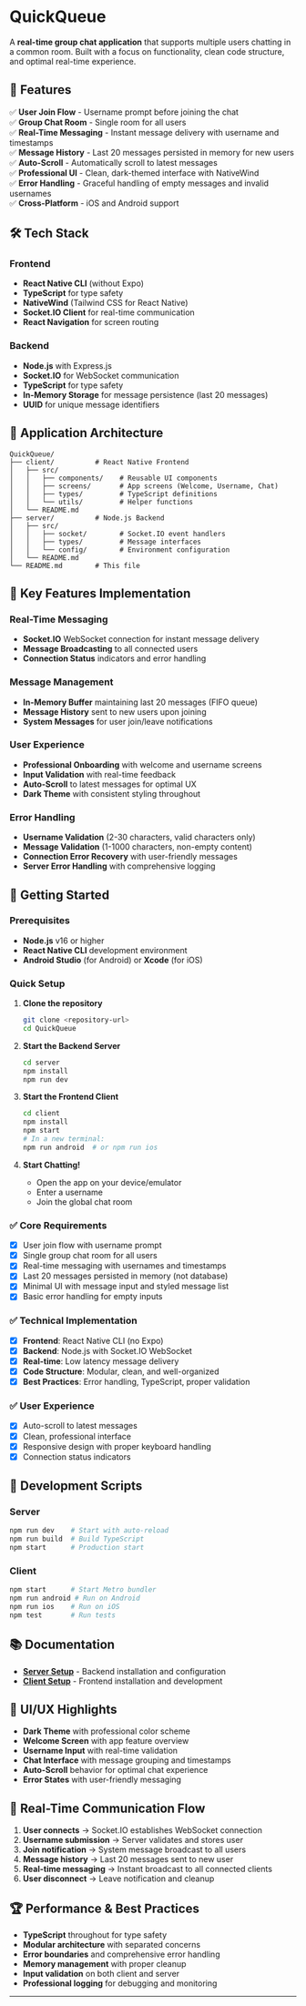 # QuickQueue

A **real-time group chat application** that supports multiple users chatting in a common room. Built with a focus on functionality, clean code structure, and optimal real-time experience.

## 🚀 Features

✅ **User Join Flow** - Username prompt before joining the chat  
✅ **Group Chat Room** - Single room for all users  
✅ **Real-Time Messaging** - Instant message delivery with username and timestamps  
✅ **Message History** - Last 20 messages persisted in memory for new users  
✅ **Auto-Scroll** - Automatically scroll to latest messages  
✅ **Professional UI** - Clean, dark-themed interface with NativeWind  
✅ **Error Handling** - Graceful handling of empty messages and invalid usernames  
✅ **Cross-Platform** - iOS and Android support

## 🛠️ Tech Stack

### Frontend

- **React Native CLI** (without Expo)
- **TypeScript** for type safety
- **NativeWind** (Tailwind CSS for React Native)
- **Socket.IO Client** for real-time communication
- **React Navigation** for screen routing

### Backend

- **Node.js** with Express.js
- **Socket.IO** for WebSocket communication
- **TypeScript** for type safety
- **In-Memory Storage** for message persistence (last 20 messages)
- **UUID** for unique message identifiers

## 📱 Application Architecture

```
QuickQueue/
├── client/          # React Native Frontend
│   ├── src/
│   │   ├── components/    # Reusable UI components
│   │   ├── screens/       # App screens (Welcome, Username, Chat)
│   │   ├── types/         # TypeScript definitions
│   │   └── utils/         # Helper functions
│   └── README.md
├── server/          # Node.js Backend
│   ├── src/
│   │   ├── socket/        # Socket.IO event handlers
│   │   ├── types/         # Message interfaces
│   │   └── config/        # Environment configuration
│   └── README.md
└── README.md        # This file
```

## 🎯 Key Features Implementation

### Real-Time Messaging

- **Socket.IO** WebSocket connection for instant message delivery
- **Message Broadcasting** to all connected users
- **Connection Status** indicators and error handling

### Message Management

- **In-Memory Buffer** maintaining last 20 messages (FIFO queue)
- **Message History** sent to new users upon joining
- **System Messages** for user join/leave notifications

### User Experience

- **Professional Onboarding** with welcome and username screens
- **Input Validation** with real-time feedback
- **Auto-Scroll** to latest messages for optimal UX
- **Dark Theme** with consistent styling throughout

### Error Handling

- **Username Validation** (2-30 characters, valid characters only)
- **Message Validation** (1-1000 characters, non-empty content)
- **Connection Error Recovery** with user-friendly messages
- **Server Error Handling** with comprehensive logging

## 🚦 Getting Started

### Prerequisites

- **Node.js** v16 or higher
- **React Native CLI** development environment
- **Android Studio** (for Android) or **Xcode** (for iOS)

### Quick Setup

1. **Clone the repository**

   ```bash
   git clone <repository-url>
   cd QuickQueue
   ```

2. **Start the Backend Server**

   ```bash
   cd server
   npm install
   npm run dev
   ```

3. **Start the Frontend Client**

   ```bash
   cd client
   npm install
   npm start
   # In a new terminal:
   npm run android  # or npm run ios
   ```

4. **Start Chatting!**
   - Open the app on your device/emulator
   - Enter a username
   - Join the global chat room

### ✅ **Core Requirements**

- [x] User join flow with username prompt
- [x] Single group chat room for all users
- [x] Real-time messaging with usernames and timestamps
- [x] Last 20 messages persisted in memory (not database)
- [x] Minimal UI with message input and styled message list
- [x] Basic error handling for empty inputs

### ✅ **Technical Implementation**

- [x] **Frontend**: React Native CLI (no Expo)
- [x] **Backend**: Node.js with Socket.IO WebSocket
- [x] **Real-time**: Low latency message delivery
- [x] **Code Structure**: Modular, clean, and well-organized
- [x] **Best Practices**: Error handling, TypeScript, proper validation

### ✅ **User Experience**

- [x] Auto-scroll to latest messages
- [x] Clean, professional interface
- [x] Responsive design with proper keyboard handling
- [x] Connection status indicators

## 🔧 Development Scripts

### Server

```bash
npm run dev    # Start with auto-reload
npm run build  # Build TypeScript
npm start      # Production start
```

### Client

```bash
npm start      # Start Metro bundler
npm run android # Run on Android
npm run ios    # Run on iOS
npm test       # Run tests
```

## 📚 Documentation

- **[Server Setup](./server/README.md)** - Backend installation and configuration
- **[Client Setup](./client/README.md)** - Frontend installation and development

## 🎨 UI/UX Highlights

- **Dark Theme** with professional color scheme
- **Welcome Screen** with app feature overview
- **Username Input** with real-time validation
- **Chat Interface** with message grouping and timestamps
- **Auto-Scroll** behavior for optimal chat experience
- **Error States** with user-friendly messaging

## 🔄 Real-Time Communication Flow

1. **User connects** → Socket.IO establishes WebSocket connection
2. **Username submission** → Server validates and stores user
3. **Join notification** → System message broadcast to all users
4. **Message history** → Last 20 messages sent to new user
5. **Real-time messaging** → Instant broadcast to all connected clients
6. **User disconnect** → Leave notification and cleanup

## 🏆 Performance & Best Practices

- **TypeScript** throughout for type safety
- **Modular architecture** with separated concerns
- **Error boundaries** and comprehensive error handling
- **Memory management** with proper cleanup
- **Input validation** on both client and server
- **Professional logging** for debugging and monitoring

---
